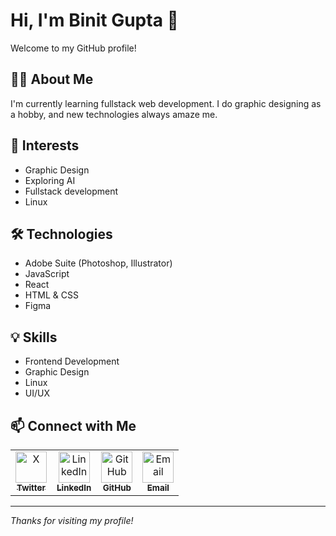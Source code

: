# Hi, I'm Binit Gupta 👋

Welcome to my GitHub profile!

## 👨‍💻 About Me
I'm currently learning fullstack web development. I do graphic designing as a hobby, and new technologies always amaze me.

## 🌱 Interests
- Graphic Design
- Exploring AI
- Fullstack development
- Linux

## 🛠️ Technologies
- Adobe Suite (Photoshop, Illustrator)
- JavaScript
- React
- HTML & CSS
- Figma

## 💡 Skills
- Frontend Development
- Graphic Design
- Linux
- UI/UX

## 📫 Connect with Me

<table>
  <tr>
    <td align="center">
      <a href="https://x.com/BinitGupta21" target="_blank">
        <img src="https://cdn.jsdelivr.net/gh/devicons/devicon/icons/twitter/twitter-original.svg" alt="X" width="50" height="50"/><br/>
        <sub><b>Twitter</b></sub>
      </a>
    </td>
    <td align="center">
      <a href="https://www.linkedin.com/in/binitgupta" target="_blank">
        <img src="https://cdn.jsdelivr.net/gh/devicons/devicon/icons/linkedin/linkedin-original.svg" alt="LinkedIn" width="50" height="50"/><br/>
        <sub><b>LinkedIn</b></sub>
      </a>
    </td>
    <td align="center">
      <a href="https://github.com/binit2-1" target="_blank">
        <img src="https://cdn.jsdelivr.net/gh/devicons/devicon/icons/github/github-original.svg" alt="GitHub" width="50" height="50"/><br/>
        <sub><b>GitHub</b></sub>
      </a>
    </td>
    <td align="center">
      <a href="mailto:binitgupta.1711@gmail.com" target="_blank">
        <img src="https://cdn.jsdelivr.net/gh/devicons/devicon/icons/google/google-original.svg" alt="Email" width="50" height="50"/><br/>
        <sub><b>Email</b></sub>
      </a>
    </td>
  </tr>
</table>

---
*Thanks for visiting my profile!*
